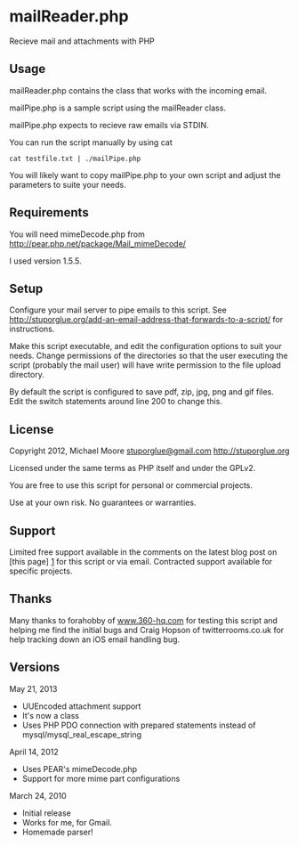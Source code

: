 mailReader.php
====================================

Recieve mail and attachments with PHP

Usage
-------------------------------------
mailReader.php contains the class that works with the incoming email. 

mailPipe.php is a sample script using the mailReader class.


mailPipe.php expects to recieve raw emails via STDIN.

You can run the script manually by using cat

    cat testfile.txt | ./mailPipe.php

You will likely want to copy mailPipe.php to your own script and adjust
the parameters to suite your needs.


Requirements
-------------------------------------
You will need mimeDecode.php from http://pear.php.net/package/Mail_mimeDecode/ 

I used version 1.5.5.

Setup
-------------------------------------
Configure your mail server to pipe emails to this script. See
http://stuporglue.org/add-an-email-address-that-forwards-to-a-script/
for instructions.  

Make this script executable, and edit the configuration options to suit your needs. Change permissions
of the directories so that the user executing the script (probably the
mail user) will have write permission to the file upload directory.

By default the script is configured to save pdf, zip, jpg, png and gif files.
Edit the switch statements around line 200 to change this.


License
-------------------------------------
Copyright 2012, 
Michael Moore <stuporglue@gmail.com>
http://stuporglue.org

Licensed under the same terms as PHP itself and under the GPLv2.

You are free to use this script for personal or commercial projects. 

Use at your own risk. No guarantees or warranties.


Support
-------------------------------------
Limited free support available in the comments on the latest blog post on [this page] [1] for this script
or via email. Contracted support available for specific projects.

  [1]: http://stuporglue.org/tag/mailreader-php/ "this page"


Thanks
-------------------------------------
Many thanks to forahobby of www.360-hq.com for testing this script and helping me find
the initial bugs and Craig Hopson of twitterrooms.co.uk for help tracking down an iOS email handling bug.


Versions
-------------------------------------
May 21, 2013
* UUEncoded attachment support
* It's now a class
* Uses PHP PDO connection with prepared statements instead of mysql/mysql_real_escape_string

April 14, 2012
* Uses PEAR's mimeDecode.php
* Support for more mime part configurations

March 24, 2010
* Initial release
* Works for me, for Gmail.
* Homemade parser!
